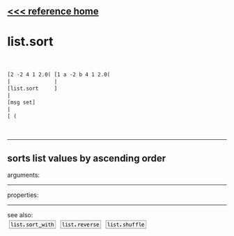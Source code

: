 [<<< reference home](ceammc_lib.md)
---

# list.sort

```


[2 -2 4 1 2.0( [1 a -2 b 4 1 2.0(
|              |
[list.sort     ]
|
[msg set]
|
[ (
                
            
```
---
sorts list values by ascending order
---
arguments:


---
properties:


---
see also:<br>
[![list.sort_with](img/object_list.sort_with.png)](list.sort_with.md)
[![list.reverse](img/object_list.reverse.png)](list.reverse.md)
[![list.shuffle](img/object_list.shuffle.png)](list.shuffle.md)
